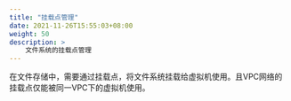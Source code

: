 ```yaml
---
title: "挂载点管理"
date: 2021-11-26T15:55:03+08:00
weight: 50
description: >
    文件系统的挂载点管理
---
```


在文件存储中，需要通过挂载点，将文件系统挂载给虚拟机使用。且VPC网络的挂载点仅能被同一VPC下的虚拟机使用。